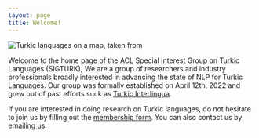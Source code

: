 ```yaml
---
layout: page
title: Welcome!
---
```


![Turkic languages on a map, taken from](https://wikiless.org/media/wikipedia/commons/thumb/f/fa/Turkic_Languages_distribution_map.png/800px-Turkic_Languages_distribution_map.png)

Welcome to the home page of the ACL Special Interest Group on Turkic Languages (SIGTURK),
We are a group of researchers and industry professionals broadly interested in advancing the state of NLP for Turkic Languages.
Our group was formally established on April 12th, 2022 and grew out of past efforts suck as [Turkic Interlingua](https://turkic-interlingua.org).

If you are interested in doing research on Turkic languages, do not hesitate to join us by filling out the [membership form]().
You can also contact us by [emailing us](mailto:sigturk.secretary@gmail.com).
